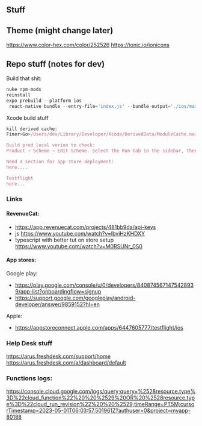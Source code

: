 ## Stuff

## Theme (might change later)
https://www.color-hex.com/color/252526
https://ionic.io/ionicons

## Repo stuff (notes for dev)

Build that shit:
```js
nuke npm-mods
reinstall
expo prebuild --platform ios
 react-native bundle --entry-file='index.js' --bundle-output='./ios/main.jsbundle' --dev=false --platform='ios' --assets-dest='./ios'
```
Xcode build stuff
```js
kill derived cache: 
Finer>Go>/Users/dev/Library/Developer/Xcode/DerivedData/ModuleCache.noindex and nuke the contents

Build prod local verion to check:
Product → Scheme → Edit Scheme. Select the Run tab in the sidebar, then set the Build Configuration dropdown to Release.

Need a section for app store deployment:
here....

Testflight
here...

```


### Links

#### RevenueCat:
- https://app.revenuecat.com/projects/481bb9da/api-keys
- js https://www.youtube.com/watch?v=IbviHzKHDXY
- typescript with better tut on store setup https://www.youtube.com/watch?v=M0RSUNr_0S0


#### App stores:
Google play:
-  https://play.google.com/console/u/0/developers/8408745671475428939/app-list?onboardingflow=signup
- https://support.google.com/googleplay/android-developer/answer/9859152?hl=en


Apple: 
- https://appstoreconnect.apple.com/apps/6447605777/testflight/ios

### Help Desk stuff
https://arus.freshdesk.com/support/home
https://arus.freshdesk.com/a/dashboard/default





### Functions logs:
 https://console.cloud.google.com/logs/query;query=%2528resource.type%3D%22cloud_function%22%20%20%2529%20OR%20%2528resource.type%3D%22cloud_run_revision%22%20%20%2529;timeRange=PT5M;cursorTimestamp=2023-05-01T06:03:57.501961Z?authuser=0&project=myapp-80188